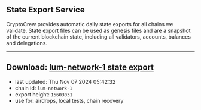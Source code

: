 ## State Export Service
CryptoCrew provides automatic daily state exports for all chains we validate. State export files can be used as genesis files and are a snapshot of the current blockchain state, including all validators, accounts, balances and delegations.

---
**Download: [lum-network-1 state export](https://dl-eu2.ccvalidators.com/SERVICE/lumnetwork/lum-network-1_export_15603031.json)**
---

- last updated: Thu Nov 07 2024 05:42:32
- chain id: `lum-network-1`
- export height: `15603031`
- use for: airdrops, local tests, chain recovery
